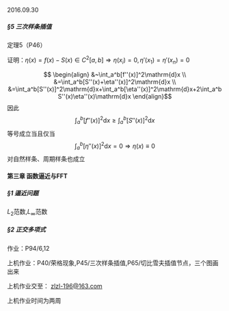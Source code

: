 2016.09.30

##### §5 三次样条插值

定理5（P46）

证明：$\eta(x)=f(x)-S(x)\in C^2[a,b]\Rightarrow \eta(x_i)=0, \eta'(x_1)=\eta'(x_n)=0$

$$
\begin{align}
&~\int_a^b[f''(x)]^2\mathrm{d}x \\
&=\int_a^b[S''(x)+\eta''(x)]^2\mathrm{d}x \\
&=\int_a^b[S''(x)]^2\mathrm{d}x+\int_a^b[\eta''(x)]^2\mathrm{d}x+2\int_a^bS''(x)\eta''(x)\mathrm{d}x
\end{align}$$
因此
$$\int_a^b[f''(x)]^2\mathrm{d}x\geqslant\int_a^b[S''(x)]^2\mathrm{d}x$$
等号成立当且仅当
$$\int_a^b[\eta''(x)]^2\mathrm{d}x=0\Rightarrow\eta(x)\equiv 0$$
对自然样条、周期样条也成立


#### 第三章 函数逼近与FFT
##### §1 逼近问题
$L_2$范数,$L_\infty$范数

##### §2 正交多项式

作业：P94/6,12

上机作业：P40/荣格现象,P45/三次样条插值,P65/切比雪夫插值节点，三个图画出来

上机作业交至： zlzl-196@163.com

上机作业时间为两周